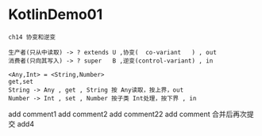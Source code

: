 # KotlinDemo01
```
ch14 协变和逆变

生产者(只从中读取) -> ? extends U ,协变(  co-variant   ) , out
消费者(只向其写入) -> ? super   B ,逆变(control-variant) , in

<Any,Int> = <String,Number> 
get,set
String -> Any , get , String 按 Any读取，按上界，out
Number -> Int , set , Number 按子类 Int处理，按下界 , in
```
add comment1
add comment2
 add comment22
 add comment 合并后再次提交
add4
